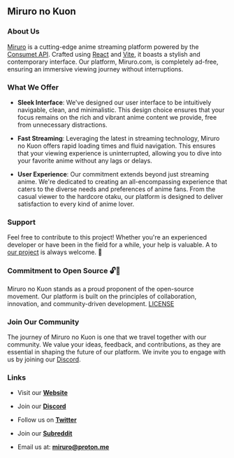 ## Miruro no Kuon

### About Us 

<p><a href="https://www.miruro.com">Miruro</a> is a cutting-edge anime streaming platform powered by the <a href="https://github.com/consumet">Consumet API</a>. Crafted using <a href="https://react.dev/">React</a> and <a href="https://vitejs.dev/">Vite</a>, it boasts a stylish and contemporary interface. Our platform, Miruro.com, is completely ad-free, ensuring an immersive viewing journey without interruptions.</p>


### What We Offer

- **Sleek Interface**: We've designed our user interface to be intuitively navigable, clean, and minimalistic. This design choice ensures that your focus remains on the rich and vibrant anime content we provide, free from unnecessary distractions.

- **Fast Streaming**: Leveraging the latest in streaming technology, Miruro no Kuon offers rapid loading times and fluid navigation. This ensures that your viewing experience is uninterrupted, allowing you to dive into your favorite anime without any lags or delays.

- **User Experience**: Our commitment extends beyond just streaming anime. We're dedicated to creating an all-encompassing experience that caters to the diverse needs and preferences of anime fans. From the casual viewer to the hardcore otaku, our platform is designed to deliver satisfaction to every kind of anime lover.

### Support

Feel free to contribute to this project! Whether you're an experienced developer or have been in the field for a while, your help is valuable. A
to [our project](https://github.com/Miruro-no-kuon/Miruro) is always welcome. 🙂


### Commitment to Open Source 🔓📄

Miruro no Kuon stands as a proud proponent of the open-source movement. Our platform is built on the principles of collaboration, innovation, and community-driven development. 
[LICENSE](https://github.com/Miruro-no-kuon/Miruro/blob/main/LICENSE)

### Join Our Community

The journey of Miruro no Kuon is one that we travel together with our community. We value your ideas, feedback, and contributions, as they are essential in shaping the future of our platform. We invite you to engage with us by joining our [Discord](https://discord.gg/4kfypZ96K4).

### Links

- Visit our  **[Website](https://miruro.com)**
- Join our **[Discord](https://discord.gg/4kfypZ96K4)**

- Follow us on **[Twitter](https://twitter.com/miruro_official)**

- Join our **[Subreddit](https://www.reddit.com/r/miruro)**

- Email us at: **miruro@proton.me**
